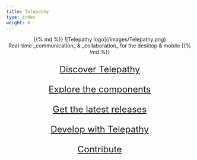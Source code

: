 ```yaml
---
title: Telepathy
type: index
weight: 0
---
```


<style>
.front-page-links {
  font-size: 24px;
  line-height: 30px;
}
</style>

<center>
{{% md %}}
![Telepathy logo](/images/Telepathy.png)
<br/>
Real-time _communication_ & _collaboration_ for the desktop & mobile
{{% /md %}}

<br/>

<div class="front-page-links">

<i class="icon icon-star"></i> [Discover Telepathy](/about)

<i class="icon icon-search"></i> [Explore the components](/components)

<i class="icon icon-download"></i> [Get the latest releases](/components/releases)

<i class="icon icon-link"></i> [Develop with Telepathy](/resources/developing)

<i class="icon icon-link"></i> [Contribute](/resources/contributing)

</div>
</center>
